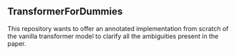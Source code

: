 
## TransformerForDummies

This repository wants to offer an annotated implementation from scratch of the vanilla transformer model to clarify all the ambiguities present in the paper.

